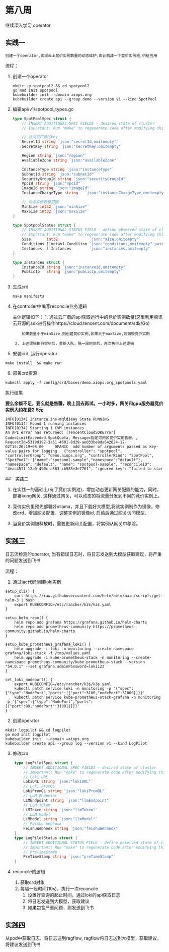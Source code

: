 # 第八周

继续深入学习 operator


## 实践一

    创建一个operator,实现云上竞价实例数量的动态维护,由此构成一个竞价实例池,供给应用


流程：

1. 创建一个operator
    ```
    mkdir -p spotpool2 && cd spotpool2
    go mod init spotpool
    kubebuilder init --domain aiops.org
    kubebuilder create api --group demo --version v1 --kind SpotPool
    ```
   
2. 编辑api/v1/spotpool_types.go
    ```go
    type SpotPoolSpec struct {
        // INSERT ADDITIONAL SPEC FIELDS - desired state of cluster
        // Important: Run "make" to regenerate code after modifying this file

        // 访问云厂商的key
        SecretId string `json:"secretId,omitempty"`
        SecretKey string `json:"secretKey,omitempty"`

        Region string `json:"region"`
        AvaliableZone string `json:"availableZone"`

        InstanceType string `json:"instanceType"`
        SubnetId string `json:"subnetId"`
        SecurityGroupId string `json:"securityGroupId"`
        VpcId string `json:"vpcId"`
        ImageId string `json:"imageId"`
        InstanceChargeType string   `json:"instanceChargeType,omitempty"`

        // 动态实例数量范围
        MinSize int32 `json:"minSize"`
        MaxSize int32 `json:"maxSize"`
    }

    type SpotpoolStatus struct {
        // INSERT ADDITIONAL STATUS FIELD - define observed state of cluster
        // Important: Run "make" to regenerate code after modifying this file
        Size       int32              `json:"size,omitempty"`
        Conditions []metav1.Condition `json:"conditions,omitempty" patchStrategy:"merge" patchMergeKey:"type" protobuf:"bytes,1,rep,name=conditions"`
        Instances  []Instances        `json:"instances,omitempty"`
    }

    type Instances struct {
        InstanceId string `json:"instanceId,omitempty"`
        PublicIp   string `json:"publicIp,omitempty"`
    }
    ```


3. 生成crd
   ```
   make manifests
   ```

4. 在controller中编写reconcile业务逻辑
 
    主体逻辑如下：
        1. 通过云厂商的api获取运行中的竞价实例数量(这里利用腾讯云开源的sdk进行操作https://cloud.tencent.com/document/sdk/Go)

           如果数量小于minSize,则创建竞价实例,如果大于maxSize,则销毁竞价实例

        2. 上述逻辑执行完毕后，重新入队，隔一段时间后，再次执行上述逻辑

5. 安装crd, 运行operator
```
make install  && make run
```

6. 部署crd资源
```
kubectl apply -f config/crd/bases/demo.aiops.org_spotpools.yaml
```

执行结果

**要么余额不足，要么就是售罄，晚上回去再试。一小时多，网关和gpu服务器竞价实例大约花费2.5元**
```
INFO[0134] Instance ins-mqldieay State RUNNING          
INFO[0134] Found 1 running instances                    
INFO[0134] Starting 1 CVM instances                     
An API error has returned: [TencentCloudSDKError] Code=LimitExceeded.SpotQuota, Message=指定可用区竞价实例售罄。, RequestId=5319d197-3a51-4601-8d29-ae033be8da642024-12-02T15:26:19+08:00     DPANIC  odd number of arguments passed as key-value pairs for logging   {"controller": "spotpool", "controllerGroup": "demo.aiops.org", "controllerKind": "SpotPool", "SpotPool": {"name":"spotpool-sample","namespace":"default"}, "namespace": "default", "name": "spotpool-sample", "reconcileID": "4eac451f-12a0-490c-a583-cb985e3e7701", "ignored key": "failed to star
```

##　实践二

1. 在实践一的基础上(有了竞价实例池)，增加动态更新网关配置的能力，同时，部署kong网关, 这样通过网关，可以动态的将流量分发到不同的竞价实例上。

2. 竞价实例里预先部署好ollama，并且下载好大模型,将该实例制作为镜像，修改crd，增加网关配置，调整实例的镜像id, 启动后通过网关访问模型。

3. 当竞价实例被释放时，需要更新网关配置，将实例从网关中移除。


## 实践三

  日志流检测的operator, 当有错误日志时，将日志发送到大模型获取建议，将严重的问题发送到飞书


流程：

1. 通过iac代码创建loki实例
``` shell
setup_cli() {
    curl https://raw.githubusercontent.com/helm/helm/main/scripts/get-helm-3 | bash
    export KUBECONFIG=/etc/rancher/k3s/k3s.yaml
}

setup_helm_repo() {
    helm repo add grafana https://grafana.github.io/helm-charts
    helm repo add prometheus-community https://prometheus-community.github.io/helm-charts
}

setup_kube_prometheus_grafana_loki() {
    helm upgrade -i loki -n monitoring --create-namespace grafana/loki-stack -f /tmp/values.yaml
    helm upgrade -i kube-prometheus-stack -n monitoring --create-namespace prometheus-community/kube-prometheus-stack --version "54.0.1" --set grafana.adminPassword=loki123
}

set_loki_nodeport() {
    export KUBECONFIG=/etc/rancher/k3s/k3s.yaml
    kubectl patch service loki -n monitoring -p '{"spec":{"type":"NodePort","ports":[{"port":3100,"nodePort":31000}]}}'
    kubectl patch service kube-prometheus-stack-grafana -n monitoring -p '{"spec":{"type":"NodePort","ports":[{"port":80,"nodePort":31001}]}}'
}
```
2. 创建operator

```
mkdir logpilot && cd logpilot
go mod init logpilot
kubebuilder init  --domain =aiops.org
kubebuilder create api --group log --version v1 --kind LogPilot
```

3. 修改crd

```go
    type LogPilotSpec struct {
        // INSERT ADDITIONAL SPEC FIELDS - desired state of cluster
        // Important: Run "make" to regenerate code after modifying this file
        // Loki URL
	    LokiURL string `json:"lokiURL"`
	    // Loki PromQL
	    LokiPromQL string `json:"lokiPromQL"`
	    // LLM Endpoint
	    LLMEndpoint string `json:"llmEndpoint"`
	    // LLM Token
	    LLMToken string `json:"llmToken"`
	    // LLM Model
	    LLMModel string `json:"llmModel"`
	    // Feishu Webhook
	    FeishuWebhook string `json:"feishuWebhook"`
    }
    type LogPilotStatus struct {
	    // INSERT ADDITIONAL STATUS FIELD - define observed state of cluster
	    // Important: Run "make" to regenerate code after modifying this file
	    // PreTimeStamp
	    PreTimeStamp string `json:"preTimeStamp"`
    }
```

4. reconcile的逻辑

    1. 获取crd对象
    2. 每隔一段时间(10s)，执行一次reconcile
        1. 设置好查询的起止时间，通过loki的api获取日志
        2. 将日志发送到大模型，获取建议
        3. 如果包含严重问题，则发送到飞书


## 实践四

   从pod中获取日志，将日志送到ragflow, ragflow将日志送到大模型，获取建议，将建议发送到飞书

 

